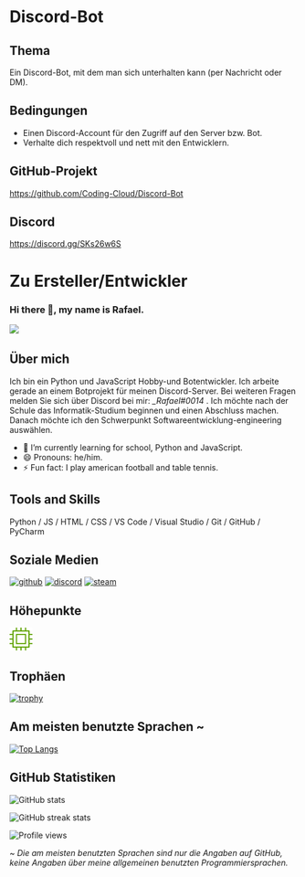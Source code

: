 # Discord-Bot

## Thema

Ein Discord-Bot, mit dem man sich unterhalten kann (per Nachricht oder DM).

## Bedingungen

- Einen Discord-Account für den Zugriff auf den Server bzw. Bot.
- Verhalte dich respektvoll und nett mit den Entwicklern.

## GitHub-Projekt

https://github.com/Coding-Cloud/Discord-Bot

## Discord
 
https://discord.gg/SKs26w6S



# Zu Ersteller/Entwickler

### Hi there 👋, my name is Rafael.
![](https://getwallpapers.com/wallpaper/full/7/8/6/15319.jpg)

## Über mich

Ich bin ein Python und JavaScript Hobby-und Botentwickler. Ich arbeite gerade an einem Botprojekt für meinen Discord-Server. Bei weiteren Fragen melden Sie sich über Discord bei mir: *_Rafael#0014* . Ich möchte nach der Schule das Informatik-Studium beginnen und einen Abschluss machen. Danach möchte ich den Schwerpunkt Softwareentwicklung-engineering auswählen.
- 🌱 I’m currently learning for school, Python and JavaScript. 
- 😄 Pronouns: he/him. 
- ⚡ Fun fact: I play american football and table tennis. 

## Tools and Skills

Python / JS / HTML / CSS / VS Code / Visual Studio / Git / GitHub / PyCharm

## Soziale Medien

[<img src='https://cdn.jsdelivr.net/npm/simple-icons@3.0.1/icons/github.svg' alt='github' height='40'>](https://github.com/Coding-Cloud)  [<img src='https://cdn.jsdelivr.net/npm/simple-icons@3.0.1/icons/discord.svg' alt='discord' height='40'>](https://discord.gg/6uymsMcR)  [<img src='https://cdn.jsdelivr.net/npm/simple-icons@3.0.1/icons/steam.svg' alt='steam' height='40'>](https://steamcommunity.com/id/_Rafael/)  

## Höhepunkte

<a href='https://docs.github.com/en/developers'><img src='https://raw.githubusercontent.com/acervenky/animated-github-badges/master/assets/devbadge.gif' width='40' height='40'></a> 

## Trophäen

[![trophy](https://github-profile-trophy.vercel.app/?username=Coding-Cloud)](https://github.com/ryo-ma/github-profile-trophy)

## Am meisten benutzte Sprachen ~

[![Top Langs](https://github-readme-stats.vercel.app/api/top-langs/?username=Coding-Cloud)](https://github.com/anuraghazra/github-readme-stats)

## GitHub Statistiken

![GitHub stats](https://github-readme-stats.vercel.app/api?username=Coding-Cloud&show_icons=true)  

![GitHub streak stats](https://github-readme-streak-stats.herokuapp.com/?user=Coding-Cloud)  

![Profile views](https://gpvc.arturio.dev/Coding-Cloud)  

~ *Die am meisten benutzten Sprachen sind nur die Angaben auf GitHub, keine Angaben über meine allgemeinen benutzten Programmiersprachen.* 

